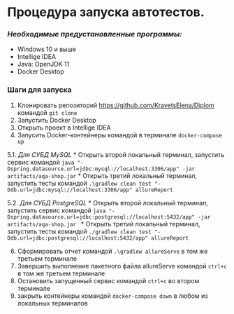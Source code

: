# Процедура запуска автотестов.

### *Необходимые предустановленные программы:*
* Windows 10 и выше
* Intellige IDEA
* Java: OpenJDK 11
* Docker Desktop

 ### Шаги для запуска
 1. Клонировать репозиторий https://github.com/KravetsElena/Diplom  командой ```git clone```
 2. Запустить Docker Desktop
 3. Открыть проект в Intellige IDEA
 4. Запусить Docker-контейнеры командой в терминале ```docker-compose up```
    
   5.1. *Для СУБД MySQL*
    * Открыть второй локальный терминал, запустить сервис командой ```java "-Dspring.datasource.url=jdbc:mysql://localhost:3306/app" -jar artifacts/aqa-shop.jar```
    * Открыть третий локальный терминал, запустить тесты командой ```.\gradlew clean test "-Ddb.url=jdbc:mysql://localhost:3306/app" allureReport```
    
   5.2. *Для СУБД PostgreSQL*
    * Открыть второй локальный терминал, запустить сервис командой ```java "-Dspring.datasource.url=jdbc:postgresql://localhost:5432/app" -jar artifacts/aqa-shop.jar ```
    * Открыть третий локальный терминал, запустить тесты командой ```./gradlew clean test "-Ddb.url=jdbc:postgresql://localhost:5432/app" allureReport```
  
 6. Сформировать отчет командой ```.\gradlew allureServe```   в том же третьем терминале
 7. Завершить выполнение пакетного файла allureServe командой ```ctrl+c``` в том же третьем терминале
 8. Остановить запущенный сервис командой ```ctrl+c``` во втором терминале
 9. закрыть контейнеры командой ```docker-compose down``` в любом из локальных терминалов
      

